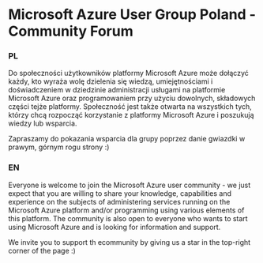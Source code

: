 # Microsoft Azure User Group Poland - Community Forum

### PL
Do społeczności użytkowników platformy Microsoft Azure może dołączyć każdy, kto wyraża wolę dzielenia się wiedzą, umiejętnościami i doświadczeniem w dziedzinie administracji usługami na platformie Microsoft Azure oraz programowaniem przy użyciu dowolnych, składowych części tejże platformy. Społeczność jest także otwarta na wszystkich tych, którzy chcą rozpocząć korzystanie z platformy Microsoft Azure i poszukują wiedzy lub wsparcia.

Zapraszamy do pokazania wsparcia dla grupy poprzez danie gwiazdki w prawym, górnym rogu strony :)

### EN
Everyone is welcome to join the Microsoft Azure user community - we just expect that you are willing to share your knowledge, capabilities and experience on the subjects of administering services running on the Microsoft Azure platform and/or programming using various elements of this platform. The community is also open to everyone who wants to start using Microsoft Azure and is looking for information and support.

We invite you to support th ecommunity by giving us a star in the top-right corner of the page :)
